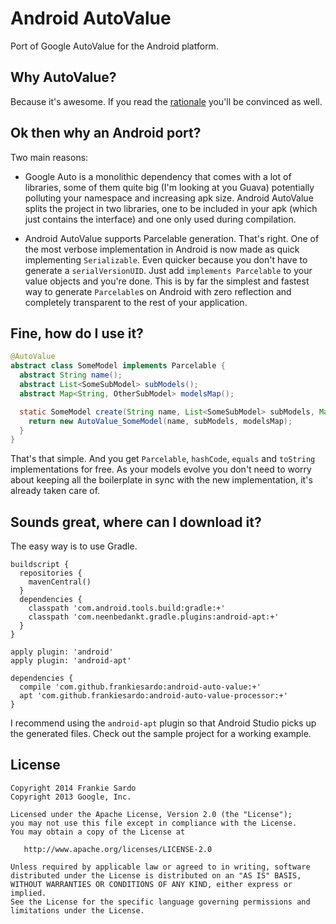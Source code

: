 Android AutoValue
============

Port of Google AutoValue for the Android platform.

Why AutoValue?
--------

Because it's awesome.
If you read the [rationale](http://goo.gl/Ter394) you'll be convinced as well.

Ok then why an Android port?
--------

Two main reasons:

- Google Auto is a monolithic dependency that comes with a lot of libraries, some of them quite big (I'm looking at you Guava) potentially polluting your namespace and increasing apk size.
Android AutoValue splits the project in two libraries, one to be included in your apk (which just contains the interface) and one only used during compilation.

- Android AutoValue supports Parcelable generation.
That's right. One of the most verbose implementation in Android is now made as quick implementing `Serializable`.
Even quicker because you don't have to generate a `serialVersionUID`.
Just add `implements Parcelable` to your value objects and you're done.
This is by far the simplest and fastest way to generate `Parcelable`s on Android with zero reflection and completely transparent to the rest of your application.

Fine, how do I use it?
--------

```java
@AutoValue
abstract class SomeModel implements Parcelable {
  abstract String name();
  abstract List<SomeSubModel> subModels();
  abstract Map<String, OtherSubModel> modelsMap();

  static SomeModel create(String name, List<SomeSubModel> subModels, Map<String, OtherSubModel> modelsMap) {
    return new AutoValue_SomeModel(name, subModels, modelsMap);
  }
}
```

That's that simple. And you get `Parcelable`, `hashCode`, `equals` and `toString` implementations for free.
As your models evolve you don't need to worry about keeping all the boilerplate in sync with the new implementation, it's already taken care of.

Sounds great, where can I download it?
--------

The easy way is to use Gradle.

```
buildscript {
  repositories {
    mavenCentral()
  }
  dependencies {
    classpath 'com.android.tools.build:gradle:+'
    classpath 'com.neenbedankt.gradle.plugins:android-apt:+'
  }
}

apply plugin: 'android'
apply plugin: 'android-apt'

dependencies {
  compile 'com.github.frankiesardo:android-auto-value:+'
  apt 'com.github.frankiesardo:android-auto-value-processor:+'
}
```

I recommend using the `android-apt` plugin so that Android Studio picks up the generated files.
Check out the sample project for a working example.

License
-------

    Copyright 2014 Frankie Sardo
    Copyright 2013 Google, Inc.

    Licensed under the Apache License, Version 2.0 (the "License");
    you may not use this file except in compliance with the License.
    You may obtain a copy of the License at

       http://www.apache.org/licenses/LICENSE-2.0

    Unless required by applicable law or agreed to in writing, software
    distributed under the License is distributed on an "AS IS" BASIS,
    WITHOUT WARRANTIES OR CONDITIONS OF ANY KIND, either express or implied.
    See the License for the specific language governing permissions and
    limitations under the License.
